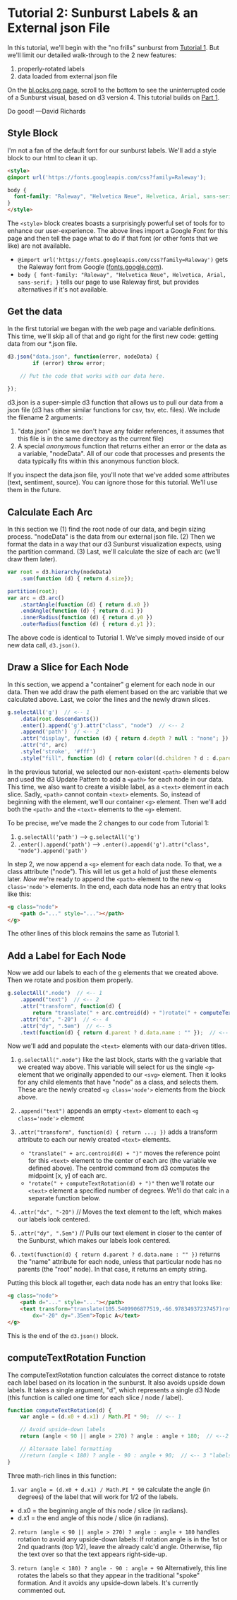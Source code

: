 <!--- Sunburst Tutorial (d3 v4), Part 2 -->

# Tutorial 2: Sunburst Labels & an External json File
In this tutorial, we'll begin with the "no frills" sunburst from [Tutorial 1](https://bl.ocks.org/denjn5/e1cdbbe586ac31747b4a304f8f86efa5). But we'll limit our detailed walk-through to the 2 new features:
1) properly-rotated labels
2) data loaded from external json file

On the [bl.ocks.org page](https://bl.ocks.org/denjn5/f059c1f78f9c39d922b1c208815d18af), scroll to the bottom to see the uninterrupted code of a Sunburst visual, based on d3 version 4. This tutorial builds on [Part 1](https://bl.ocks.org/denjn5/e1cdbbe586ac31747b4a304f8f86efa5).

Do good!  —David Richards


## Style Block
I'm not a fan of the default font for our sunburst labels. We'll add a style block to our html to clean it up.

``` html
<style>
@import url('https://fonts.googleapis.com/css?family=Raleway');

body {
  font-family: "Raleway", "Helvetica Neue", Helvetica, Arial, sans-serif;
}
</style>
```

The ```<style>``` block creates boasts a surprisingly powerful set of tools for to enhance our user-experience. The above lines import a Google Font for this page and then tell the page what to do if that font (or other fonts that we like) are not available.
* ```@import url('https://fonts.googleapis.com/css?family=Raleway')``` gets the Raleway font from Google ([fonts.google.com](https://fonts.google.com/)).
* ```body { font-family: "Raleway", "Helvetica Neue", Helvetica, Arial, sans-serif; }``` tells our page to use Raleway first, but provides alternatives if it's not available.


## Get the data
In the first tutorial we began with the web page and variable definitions. This time, we'll skip all of that and go right for the first new code: getting data from our *.json file.

``` javascript
d3.json("data.json", function(error, nodeData) {
        if (error) throw error;

    // Put the code that works with our data here.
    
});
```

d3.json is a super-simple d3 function that allows us to pull our data from a json file (d3 has other similar functions for csv, tsv, etc. files). We include the filename 2 arguments:
1) "data.json" (since we don't have any folder references, it assumes that this file is in the same directory as the current file)
2) A special _anonymous_ function that returns either an error or the data as a variable, "nodeData". All of our code that processes and presents the data typically fits within this anonymous function block.

If you inspect the data.json file, you'll note that we've added some attributes (text, sentiment, source). You can ignore those for this tutorial. We'll use them in the future.


## Calculate Each Arc
In this section we (1) find the root node of our data, and begin sizing process. "nodeData" is the data from our external json file. (2) Then we format the data in a way that our d3 Sunburst visualization expects, using the partition command.  (3) Last, we'll calculate the size of each arc (we'll draw them later).

``` javascript
var root = d3.hierarchy(nodeData)
    .sum(function (d) { return d.size});

partition(root);
var arc = d3.arc()
    .startAngle(function (d) { return d.x0 })
    .endAngle(function (d) { return d.x1 })
    .innerRadius(function (d) { return d.y0 })
    .outerRadius(function (d) { return d.y1 });
```

The above code is identical to Tutorial 1. We've simply moved inside of our new data call, ```d3.json()```.


## Draw a Slice for Each Node
In this section, we append a "container" g element for each node in our data.  Then we add draw the path element based on the arc variable that we calculated above. Last, we color the lines and the newly drawn slices.

``` javascript
g.selectAll('g')  // <-- 1
    .data(root.descendants())
    .enter().append('g').attr("class", "node")  // <-- 2
    .append('path')  // <-- 2
    .attr("display", function (d) { return d.depth ? null : "none"; })
    .attr("d", arc)
    .style('stroke', '#fff')
    .style("fill", function (d) { return color((d.children ? d : d.parent).data.name); });
```
 
In the previous tutorial, we selected our non-existent ```<path>``` elements below and used the d3 Update Pattern to add a ```<path>``` for each node in our data. This time, we also want to create a visible label, as a ```<text>``` element in each slice. Sadly, ```<path>``` cannot contain ```<text>``` elements. So, instead of beginning with the <path> element, we'll our container ```<g>``` element. Then we'll add both the ```<path>``` and the ```<text>``` elements to the ```<g>``` element.

To be precise, we've made the 2 changes to our code from Tutorial 1:
1) ```g.selectAll('path')``` --> ```g.selectAll('g')```
2) ```.enter().append('path')``` --> ```.enter().append('g').attr("class", "node").append('path')```

In step 2, we now append a ```<g>``` element for each data node. To that, we a class attribute ("node").  This will let us get a hold of just these <g class='node'> elements later. _Now_ we're ready to append the ```<path>``` element to the new ```<g class='node'>``` elements. In the end, each data node has an entry that looks like this:

``` html
<g class="node">
    <path d="..." style="..."></path>
</g>
```

The other lines of this block remains the same as Tutorial 1. 


## Add a Label for Each Node
Now we add our labels to each of the g elements that we created above. Then we rotate and position them properly.

``` javascript
g.selectAll(".node")  // <-- 1
    .append("text")  // <-- 2
    .attr("transform", function(d) {
        return "translate(" + arc.centroid(d) + ")rotate(" + computeTextRotation(d) + ")"; }) // <-- 3
    .attr("dx", "-20")  // <-- 4
    .attr("dy", ".5em")  // <-- 5
    .text(function(d) { return d.parent ? d.data.name : "" });  // <-- 6
```

Now we'll add and populate the ```<text>``` elements with our data-driven titles.

1) ```g.selectAll(".node")``` like the last block, starts with the g variable that we created way above. This variable will select for us the single ```<g>``` element that we originally appended to our ```<svg>``` element. Then it looks for any child elements that have "node" as a class, and selects them. These are the newly created ```<g class='node'>``` elements from the block above.

2) ```.append("text")``` appends an empty ```<text>``` element to each ```<g class='node'>``` element

3) ```.attr("transform", function(d) { return ...; })``` adds a transform attribute to each our newly created ```<text>``` elements.
    * ```"translate(" + arc.centroid(d) + ")"``` moves the reference point for this ```<text>``` element to the center of each arc (the variable we defined above). The centroid command from d3 computes the midpoint [x, y] of each arc.
    * ```"rotate(" + computeTextRotation(d) + ")"``` then we'll rotate our ```<text>``` element a specified number of degrees. We'll do that calc in a separate function below.

4) ```.attr("dx", "-20")```  // Moves the text element to the left, which makes our labels look centered.

5) ```.attr("dy", ".5em")``` // Pulls our text element in closer to the center of the Sunburst, which makes our labels look centered.

6) ```.text(function(d) { return d.parent ? d.data.name : "" })``` returns the "name" attribute for each node, unless that particular node has no parents (the "root" node).  In that case, it returns an empty string.

Putting this block all together, each data node has an entry that looks like:
``` html
<g class="node">
    <path d="..." style="..."></path>
    <text transform="translate(105.5409906877519,-66.97834937237457)rotate(-32.39999999999999)"
        dx="-20" dy=".35em">Topic A</text>
</g>
```

This is the end of the ```d3.json()``` block.


## computeTextRotation Function
The computeTextRotation function calculates the correct distance to rotate each label based on its location in the sunburst. It also avoids upside down labels. It takes a single argument, "d", which represents a single d3 Node (this function is called one time for each slice / node / label).

``` javascript
function computeTextRotation(d) {
    var angle = (d.x0 + d.x1) / Math.PI * 90;  // <-- 1

    // Avoid upside-down labels
    return (angle < 90 || angle > 270) ? angle : angle + 180;  // <--2 "labels aligned with slices"

    // Alternate label formatting
    //return (angle < 180) ? angle - 90 : angle + 90;  // <-- 3 "labels as spokes"
}
```

Three math-rich lines in this function:
1) ```var angle = (d.x0 + d.x1) / Math.PI * 90``` calculate the angle (in degrees) of the label that will work for 1/2 of the labels.
* d.x0 = the beginning angle of this node / slice (in radians).
* d.x1 = the end angle of this node / slice (in radians).

2) ```return (angle < 90 || angle > 270) ? angle : angle + 180``` handles rotation to avoid any upside-down labels: If rotation angle is in the 1st or 2nd quadrants (top 1/2), leave the already calc'd angle. Otherwise, flip the text over so that the text appears right-side-up.

3) ```return (angle < 180) ? angle - 90 : angle + 90``` Alternatively, this line rotates the labels so that they appear in the traditional "spoke" formation. And it avoids any upside-down labels. It's currently commented out.
